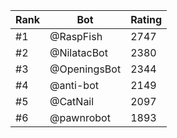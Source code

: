 Rank|Bot|Rating
---|---|---
#1|@RaspFish|2747
#2|@NilatacBot|2380
#3|@OpeningsBot|2344
#4|@anti-bot|2149
#5|@CatNail|2097
#6|@pawnrobot|1893
